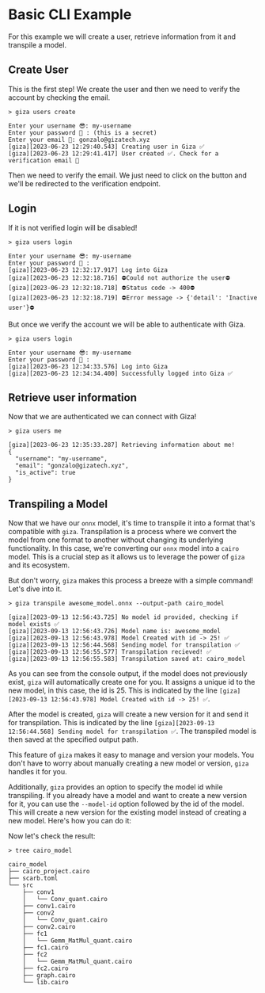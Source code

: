 # Basic CLI Example

For this example we will create a user, retrieve information from it and transpile a model.

## Create User

This is the first step! We create the user and then we need to verify the account by checking the email.

```console
> giza users create

Enter your username 😎: my-username
Enter your password 🥷 : (this is a secret)
Enter your email 📧: gonzalo@gizatech.xyz
[giza][2023-06-23 12:29:40.543] Creating user in Giza ✅
[giza][2023-06-23 12:29:41.417] User created ✅. Check for a verification email 📧
```

Then we need to verify the email. We just need to click on the button and we'll be redirected to the verification endpoint.

## Login

If it is not verified login will be disabled!

```console
> giza users login

Enter your username 😎: my-username
Enter your password 🥷 :
[giza][2023-06-23 12:32:17.917] Log into Giza
[giza][2023-06-23 12:32:18.716] ⛔️Could not authorize the user⛔️
[giza][2023-06-23 12:32:18.718] ⛔️Status code -> 400⛔️
[giza][2023-06-23 12:32:18.719] ⛔️Error message -> {'detail': 'Inactive user'}⛔️
```

But once we verify the account we will be able to authenticate with Giza.

```console
> giza users login

Enter your username 😎: my-username
Enter your password 🥷 :
[giza][2023-06-23 12:34:33.576] Log into Giza
[giza][2023-06-23 12:34:34.400] Successfully logged into Giza ✅
```

## Retrieve user information

Now that we are authenticated we can connect with Giza!

```console
> giza users me

[giza][2023-06-23 12:35:33.287] Retrieving information about me!
{
  "username": "my-username",
  "email": "gonzalo@gizatech.xyz",
  "is_active": true
}
```

## Transpiling a Model

Now that we have our `onnx` model, it's time to transpile it into a format that's compatible with `giza`. Transpilation is a process where we convert the model from one format to another without changing its underlying functionality. In this case, we're converting our `onnx` model into a `cairo` model. This is a crucial step as it allows us to leverage the power of `giza` and its ecosystem.

But don't worry, `giza` makes this process a breeze with a simple command! Let's dive into it.

```console
> giza transpile awesome_model.onnx --output-path cairo_model

[giza][2023-09-13 12:56:43.725] No model id provided, checking if model exists ✅ 
[giza][2023-09-13 12:56:43.726] Model name is: awesome_model
[giza][2023-09-13 12:56:43.978] Model Created with id -> 25! ✅
[giza][2023-09-13 12:56:44.568] Sending model for transpilation ✅ 
[giza][2023-09-13 12:56:55.577] Transpilation recieved! ✅
[giza][2023-09-13 12:56:55.583] Transpilation saved at: cairo_model
```

As you can see from the console output, if the model does not previously exist, `giza` will automatically create one for you. It assigns a unique id to the new model, in this case, the id is 25. This is indicated by the line `[giza][2023-09-13 12:56:43.978] Model Created with id -> 25! ✅`.

After the model is created, `giza` will create a new version for it and send it for transpilation. This is indicated by the line `[giza][2023-09-13 12:56:44.568] Sending model for transpilation ✅`. The transpiled model is then saved at the specified output path.

This feature of `giza` makes it easy to manage and version your models. You don't have to worry about manually creating a new model or version, `giza` handles it for you.

Additionally, `giza` provides an option to specify the model id while transpiling. If you already have a model and want to create a new version for it, you can use the `--model-id` option followed by the id of the model. This will create a new version for the existing model instead of creating a new model. Here's how you can do it:

Now let's check the result:

```console
> tree cairo_model

cairo_model
├── cairo_project.cairo
├── scarb.toml
└── src
    ├── conv1
    │   └── Conv_quant.cairo
    ├── conv1.cairo
    ├── conv2
    │   └── Conv_quant.cairo
    ├── conv2.cairo
    ├── fc1
    │   └── Gemm_MatMul_quant.cairo
    ├── fc1.cairo
    ├── fc2
    │   └── Gemm_MatMul_quant.cairo
    ├── fc2.cairo
    ├── graph.cairo
    └── lib.cairo
```

